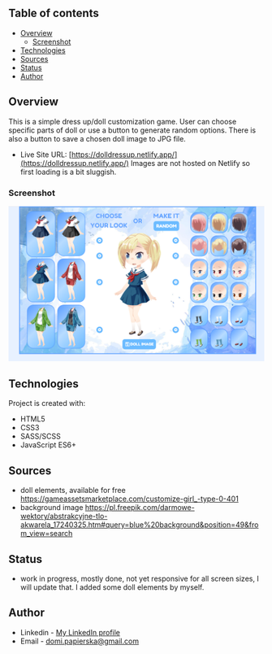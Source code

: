 ## Table of contents

- [Overview](#overview)
  - [Screenshot](#screenshot)
- [Technologies](#technologies)
- [Sources](#sources)
- [Status](#status)
- [Author](#author)

## Overview
This is a simple dress up/doll customization game. User can choose specific parts of doll or use a button to generate random options. There is also a button to save a chosen doll image to JPG file. 

- Live Site URL: [https://dolldressup.netlify.app/](https://dolldressup.netlify.app/) 
  Images are not hosted on Netlify so first loading is a bit sluggish. 

### Screenshot

![](/screenshots/screenshot.PNG)

## Technologies
Project is created with:
* HTML5
* CSS3
* SASS/SCSS
* JavaScript ES6+


## Sources
* doll elements, available for free https://gameassetsmarketplace.com/customize-girl_-type-0-401
* background image https://pl.freepik.com/darmowe-wektory/abstrakcyjne-tlo-akwarela_17240325.htm#query=blue%20background&position=49&from_view=search

## Status
* work in progress, mostly done, not yet responsive for all screen sizes, I will update that. I added some doll elements by myself.

## Author

- Linkedin - [My LinkedIn profile](https://www.linkedin.com/in/dominika-papierska-1ba09311a/)
- Email - domi.papierska@gmail.com

